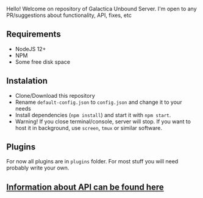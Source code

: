 Hello! Welcome on repository of Galactica Unbound  Server. 
I'm open to any PR/suggestions about functionality, API, fixes, etc

## Requirements
- NodeJS 12+
- NPM
- Some free disk space

## Instalation
* Clone/Download this repository
* Rename `default-config.json` to `config.json` and change it to your needs
* Install dependencies (`npm install`) and start it with `npm start`.
* Warning! If you close terminal/console, server will stop. If you want to host it in background, use `screen`, `tmux` or similar software.

## Plugins
For now all plugins are in `plugins` folder. For most stuff you will need probably write your own.

## [Information about API can be found here](https://github.com/Patbox/voxelsrv-server/blob/master/API.md)
